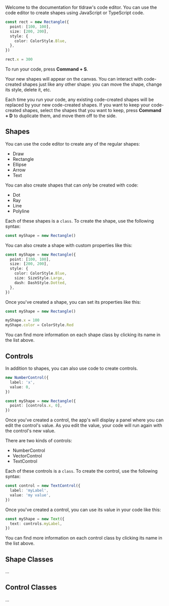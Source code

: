 Welcome to the documentation for tldraw's code editor. You can use the code editor to create shapes using JavaScript or TypeScript code.

```ts
const rect = new Rectangle({
  point: [100, 100],
  size: [200, 200],
  style: {
    color: ColorStyle.Blue,
  },
})

rect.x = 300
```

To run your code, press **Command + S**.

Your new shapes will appear on the canvas. You can interact with code-created shapes just like any other shape: you can move the shape, change its style, delete it, etc.

Each time you run your code, any existing code-created shapes will be replaced by your new code-created shapes. If you want to keep your code-created shapes, select the shapes that you want to keep, press **Command + D** to duplicate them, and move them off to the side.

## Shapes

You can use the code editor to create any of the regular shapes:

- Draw
- Rectangle
- Ellipse
- Arrow
- Text

You can also create shapes that can _only_ be created with code:

- Dot
- Ray
- Line
- Polyline

Each of these shapes is a `class`. To create the shape, use the following syntax:

```ts
const myShape = new Rectangle()
```

You can also create a shape with custom properties like this:

```ts
const myShape = new Rectangle({
  point: [100, 100],
  size: [200, 200],
  style: {
    color: ColorStyle.Blue,
    size: SizeStyle.Large,
    dash: DashStyle.Dotted,
  },
})
```

Once you've created a shape, you can set its properties like this:

```ts
const myShape = new Rectangle()

myShape.x = 100
myShape.color = ColorStyle.Red
```

You can find more information on each shape class by clicking its name in the list above.

## Controls

In addition to shapes, you can also use code to create controls.

```ts
new NumberControl({
  label: 'x',
  value: 0,
})

const myShape = new Rectangle({
  point: [controls.x, 0],
})
```

Once you've created a control, the app's will display a panel where you can edit the control's value. As you edit the value, your code will run again with the control's new value.

There are two kinds of controls:

- NumberControl
- VectorControl
- TextControl

Each of these controls is a `class`. To create the control, use the following syntax:

```ts
const control = new TextControl({
  label: 'myLabel',
  value: 'my value',
})
```

Once you've created a control, you can use its value in your code like this:

```ts
const myShape = new Text({
  text: controls.myLabel,
})
```

You can find more information on each control class by clicking its name in the list above.

## Shape Classes

...

## Control Classes

...
